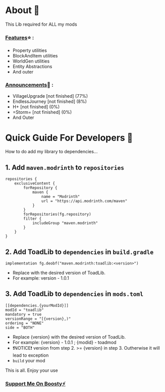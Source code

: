 # About 🐸

This Lib required for ALL my mods

### <u>Features</u>⭐ : 

* Property utilities
* BlockAndItem utilities
* WorldGen utilities
* Entity Abstractions 
* And outer

### <u>Announcements</u>📢 :

* VillageUpgrade [not finished] (77%)
* EndlessJourney [not finished] (8%)
* H+ [not finished] (0%)
* =Storm= [not finished] (0%)
* And Outer


# Quick Guide For Developers 📖

How to do add my library to dependencies...

## 1. Add `maven.modrinth` to `repositories`
```
repositories {
    exclusiveContent {
        forRepository {
            maven {
                name = "Modrinth"
                url = "https://api.modrinth.com/maven"
            }
        }
        forRepositories(fg.repository) 
        filter {
            includeGroup "maven.modrinth"
        }
    }
}
```

## 2. Add ToadLib<version> to `dependencies` in `build.gradle`
```
implementation fg.deobf("maven.modrinth:toadlib:<version>")
```

* Replace <version> with the desired version of ToadLib.
* For example: version - 1.0.1

## 3. Add ToadLib to `dependencies` in `mods.toml`
```
[[dependencies.{yourModId}]]
modId = "toadlib"
mandatory = true
versionRange = "[{version},)"
ordering = "NONE"
side = "BOTH"
```

* Replace {version} with the desired version of ToadLib.
* For example: {version} - 1.0.1 ; {modid} - toadmod
* ❗NOTICE❗ version from step 2. >= {version} in step 3. Outherwise it will lead to exception
* `build` your mod


This is all. Enjoy your use

### [Support Me On Boosty⚡](https://boosty.to/mr_toad)





